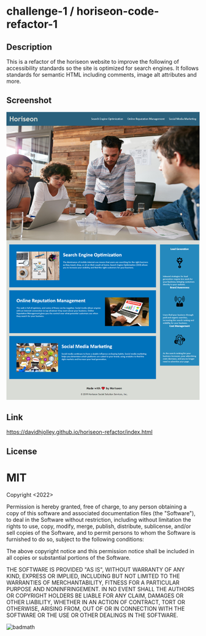 # challenge-1 / horiseon-code-refactor-1

## Description

This is a refactor of the horiseon website to improve the following of accessibility standards so the site is optimized for search engines. It follows standards for semantic HTML including comments, image alt attributes and more.

## Screenshot

![screenshot of webpage](assets/images/screenshot.png)

## Link

https://davidhjolley.github.io/horiseon-refactor/index.html

## License

# MIT 

Copyright <2022> <David H Jolley>

Permission is hereby granted, free of charge, to any person obtaining a copy of this software and associated documentation files (the "Software"), to deal in the Software without restriction, including without limitation the rights to use, copy, modify, merge, publish, distribute, sublicense, and/or sell copies of the Software, and to permit persons to whom the Software is furnished to do so, subject to the following conditions:

The above copyright notice and this permission notice shall be included in all copies or substantial portions of the Software.

THE SOFTWARE IS PROVIDED "AS IS", WITHOUT WARRANTY OF ANY KIND, EXPRESS OR IMPLIED, INCLUDING BUT NOT LIMITED TO THE WARRANTIES OF MERCHANTABILITY, FITNESS FOR A PARTICULAR PURPOSE AND NONINFRINGEMENT. IN NO EVENT SHALL THE AUTHORS OR COPYRIGHT HOLDERS BE LIABLE FOR ANY CLAIM, DAMAGES OR OTHER LIABILITY, WHETHER IN AN ACTION OF CONTRACT, TORT OR OTHERWISE, ARISING FROM, OUT OF OR IN CONNECTION WITH THE SOFTWARE OR THE USE OR OTHER DEALINGS IN THE SOFTWARE.

![badmath](https://opensource.org/files/OSIApproved_1.png) 